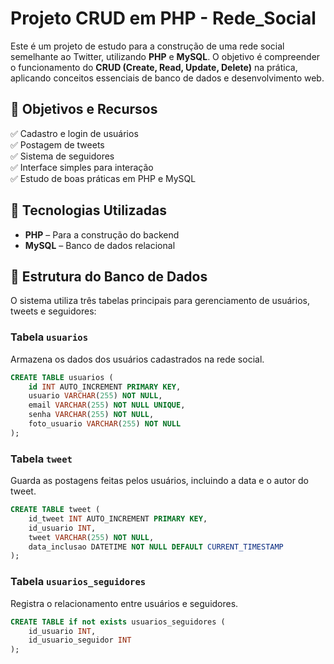 # Projeto CRUD em PHP - Rede_Social

Este é um projeto de estudo para a construção de uma rede social semelhante ao Twitter, utilizando **PHP** e **MySQL**. O objetivo é compreender o funcionamento do **CRUD (Create, Read, Update, Delete)** na prática, aplicando conceitos essenciais de banco de dados e desenvolvimento web.

## 📌 Objetivos e Recursos

✅ Cadastro e login de usuários  
✅ Postagem de tweets  
✅ Sistema de seguidores  
✅ Interface simples para interação  
✅ Estudo de boas práticas em PHP e MySQL  


## 🚀 Tecnologias Utilizadas

- **PHP** – Para a construção do backend
- **MySQL** – Banco de dados relacional

## 📂 Estrutura do Banco de Dados

O sistema utiliza três tabelas principais para gerenciamento de usuários, tweets e seguidores:

### Tabela `usuarios`
Armazena os dados dos usuários cadastrados na rede social.

```sql
CREATE TABLE usuarios (
    id INT AUTO_INCREMENT PRIMARY KEY,
    usuario VARCHAR(255) NOT NULL,
    email VARCHAR(255) NOT NULL UNIQUE,
    senha VARCHAR(255) NOT NULL,
    foto_usuario VARCHAR(255) NOT NULL
);
```

### Tabela `tweet`
Guarda as postagens feitas pelos usuários, incluindo a data e o autor do tweet.

```sql
CREATE TABLE tweet (
    id_tweet INT AUTO_INCREMENT PRIMARY KEY,
    id_usuario INT,
    tweet VARCHAR(255) NOT NULL,
    data_inclusao DATETIME NOT NULL DEFAULT CURRENT_TIMESTAMP
);
```

### Tabela `usuarios_seguidores`
Registra o relacionamento entre usuários e seguidores.

```sql
CREATE TABLE if not exists usuarios_seguidores (
    id_usuario INT,
    id_usuario_seguidor INT
);
```

 